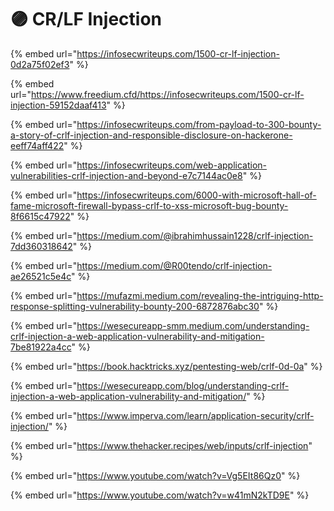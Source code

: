 # 🟣 CR/LF Injection

{% embed url="https://infosecwriteups.com/1500-cr-lf-injection-0d2a75f02ef3" %}

{% embed url="https://www.freedium.cfd/https://infosecwriteups.com/1500-cr-lf-injection-59152daaf413" %}

{% embed url="https://infosecwriteups.com/from-payload-to-300-bounty-a-story-of-crlf-injection-and-responsible-disclosure-on-hackerone-eeff74aff422" %}

{% embed url="https://infosecwriteups.com/web-application-vulnerabilities-crlf-injection-and-beyond-e7c7144ac0e8" %}

{% embed url="https://infosecwriteups.com/6000-with-microsoft-hall-of-fame-microsoft-firewall-bypass-crlf-to-xss-microsoft-bug-bounty-8f6615c47922" %}

{% embed url="https://medium.com/@ibrahimhussain1228/crlf-injection-7dd360318642" %}

{% embed url="https://medium.com/@R00tendo/crlf-injection-ae26521c5e4c" %}

{% embed url="https://mufazmi.medium.com/revealing-the-intriguing-http-response-splitting-vulnerability-bounty-200-6872876abc30" %}

{% embed url="https://wesecureapp-smm.medium.com/understanding-crlf-injection-a-web-application-vulnerability-and-mitigation-7be81922a4cc" %}

{% embed url="https://book.hacktricks.xyz/pentesting-web/crlf-0d-0a" %}

{% embed url="https://wesecureapp.com/blog/understanding-crlf-injection-a-web-application-vulnerability-and-mitigation/" %}

{% embed url="https://www.imperva.com/learn/application-security/crlf-injection/" %}

{% embed url="https://www.thehacker.recipes/web/inputs/crlf-injection" %}

{% embed url="https://www.youtube.com/watch?v=Vg5EIt86Qz0" %}

{% embed url="https://www.youtube.com/watch?v=w41mN2kTD9E" %}

